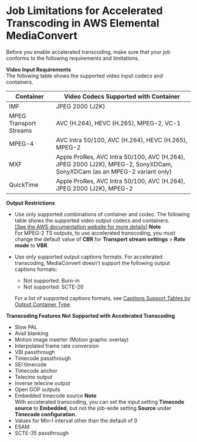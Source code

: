 # Job Limitations for Accelerated Transcoding in AWS Elemental MediaConvert<a name="job-requirements"></a>

Before you enable accelerated transcoding, make sure that your job conforms to the following requirements and limitations\.

**Video Input Requirements**  
The following table shows the supported video input codecs and containers\.


| Container | Video Codecs Supported with Container | 
| --- | --- | 
| IMF | JPEG 2000 \(J2K\) | 
| MPEG Transport Streams | AVC \(H\.264\), HEVC \(H\.265\), MPEG\-2, VC\-1 | 
| MPEG\-4 | AVC Intra 50/100, AVC \(H\.264\), HEVC \(H\.265\), MPEG\-2 | 
| MXF | Apple ProRes, AVC Intra 50/100, AVC \(H\.264\), JPEG 2000 \(J2K\), MPEG\-2, SonyXDCam, SonyXDCam \(as an MPEG\-2 variant only\) | 
| QuickTime | Apple ProRes, AVC Intra 50/100, AVC \(H\.264\), JPEG 2000 \(J2K\), MPEG\-2 | 

**Output Restrictions**
+ Use only supported combinations of container and codec\. The following table shows the supported video output codecs and containers\.    
[\[See the AWS documentation website for more details\]](http://docs.aws.amazon.com/mediaconvert/latest/ug/job-requirements.html)
**Note**  
For MPEG\-2 TS outputs, to use accelerated transcoding, you must change the default value of **CBR** for **Transport stream settings** > **Rate mode** to **VBR**\.
+ Use only supported output captions formats\. For accelerated transcoding, MediaConvert doesn’t support the following output captions formats:
  + Not supported: Burn\-in
  + Not supported: SCTE\-20

  For a list of supported captions formats, see [Captions Support Tables by Output Container Type](captions-support-tables-by-container-type.md)\.

**Transcoding Features Not Supported with Accelerated Transcoding**
+ Slow PAL
+ Avail blanking
+ Motion image inserter \(Motion graphic overlay\)
+ Interpolated frame rate conversion
+ VBI passthrough
+ Timecode passthrough
+ SEI timecode
+ Timecode anchor
+ Telecine output
+ Inverse telecine output
+ Open GOP outputs
+ Embedded timecode source
**Note**  
With accelerated transcoding, you can set the input setting **Timecode source** to **Embedded**, but not the job\-wide setting **Source** under **Timecode configuration**\.
+ Values for Min\-I interval other than the default of 0
+ ESAM
+ SCTE\-35 passthrough